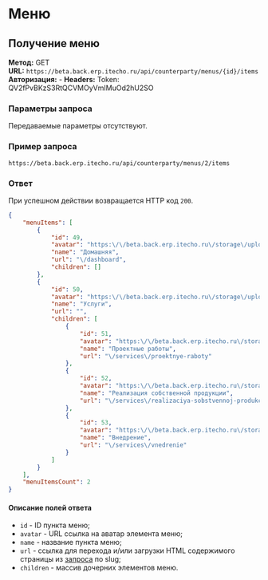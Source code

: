 # Меню

## Получение меню

**Метод:** GET  
**URL:** `https://beta.back.erp.itecho.ru/api/counterparty/menus/{id}/items`
**Авторизация:** -
**Headers:** Token: QV2fPvBKzS3RtQCVMOyVmIMuOd2hU2SO

### Параметры запроса

Передаваемые параметры отсутствуют.

### Пример запроса

`https://beta.back.erp.itecho.ru/api/counterparty/menus/2/items`

### Ответ

При успешном действии возвращается HTTP код `200`.
```json
{
	"menuItems": [
		{
			"id": 49,
			"avatar": "https:\/\/beta.back.erp.itecho.ru\/storage\/uploads\/default.svg",
			"name": "Домашняя",
			"url": "\/dashboard",
			"children": []
		},
		{
			"id": 50,
			"avatar": "https:\/\/beta.back.erp.itecho.ru\/storage\/uploads\/default.svg",
			"name": "Услуги",
			"url": "",
			"children": [
				{
					"id": 51,
					"avatar": "https:\/\/beta.back.erp.itecho.ru\/storage\/uploads\/default.svg",
					"name": "Проектные работы",
					"url": "\/services\/proektnye-raboty"
				},
				{
					"id": 52,
					"avatar": "https:\/\/beta.back.erp.itecho.ru\/storage\/uploads\/default.svg",
					"name": "Реализация собственной продукции",
					"url": "\/services\/realizaciya-sobstvennoj-produkcii"
				},
				{
					"id": 53,
					"avatar": "https:\/\/beta.back.erp.itecho.ru\/storage\/uploads\/default.svg",
					"name": "Внедрение",
					"url": "\/services\/vnedrenie"
				}
			]
		}
	],
	"menuItemsCount": 2
}
```

#### Описание полей ответа

- `id` - ID пункта меню;
- `avatar` - URL ссылка на аватар элемента меню;
- `name` - название пункта меню;
- `url` - ссылка для перехода и/или загрузки HTML содержимого страницы из [запроса](Страницы.md#получение-выбранной-страницы) по slug;
- `children` - массив дочерних элементов меню.